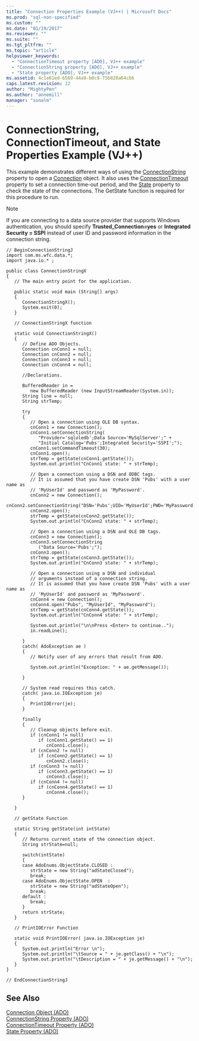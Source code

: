 ```yaml
---
title: "Connection Properties Example (VJ++) | Microsoft Docs"
ms.prod: "sql-non-specified"
ms.custom: ""
ms.date: "01/19/2017"
ms.reviewer: ""
ms.suite: ""
ms.tgt_pltfrm: ""
ms.topic: "article"
helpviewer_keywords: 
  - "ConnectionTimeout property [ADO], VJ++ example"
  - "ConnectionString property [ADO], VJ++ example"
  - "State property [ADO], VJ++ example"
ms.assetid: 4c1e61ed-6569-44a9-b0c8-75b820a64cb6
caps.latest.revision: 12
author: "MightyPen"
ms.author: "annemill"
manager: "sonalm"
---
```

# ConnectionString, ConnectionTimeout, and State Properties Example (VJ++)
This example demonstrates different ways of using the [ConnectionString](../../../ado/reference/ado-api/connectionstring-property-ado.md) property to open a [Connection](../../../ado/reference/ado-api/connection-object-ado.md) object. It also uses the [ConnectionTimeout](../../../ado/reference/ado-api/connectiontimeout-property-ado.md) property to set a connection time-out period, and the [State](../../../ado/reference/ado-api/state-property-ado.md) property to check the state of the connections. The GetState function is required for this procedure to run.  
  
> [!NOTE]
>  If you are connecting to a data source provider that supports Windows authentication, you should specify **Trusted_Connection=yes** or **Integrated Security = SSPI** instead of user ID and password information in the connection string.  
  
```  
// BeginConnectionStringJ  
import com.ms.wfc.data.*;  
import java.io.* ;  
  
public class ConnectionStringX  
{  
   // The main entry point for the application.  
  
   public static void main (String[] args)  
   {  
      ConnectionStringX();  
      System.exit(0);  
   }  
  
   // ConnectionStringX function  
  
   static void ConnectionStringX()  
   {  
      // Define ADO Objects.  
      Connection cnConn1 = null;  
      Connection cnConn2 = null;  
      Connection cnConn3 = null;  
      Connection cnConn4 = null;  
  
      //Declarations.  
  
      BufferedReader in =  
         new BufferedReader (new InputStreamReader(System.in));  
      String line = null;  
      String strTemp;  
  
      try  
      {  
         // Open a connection using OLE DB syntax.  
         cnConn1 = new Connection();  
         cnConn1.setConnectionString(  
            "Provider='sqloledb';Data Source='MySqlServer';" +  
            "Initial Catalog='Pubs';Integrated Security='SSPI';");  
         cnConn1.setCommandTimeout(30);  
         cnConn1.open();  
         strTemp = getState(cnConn1.getState());  
         System.out.println("CnConn1 state: " + strTemp);  
  
         // Open a connection using a DSN and ODBC tags.  
         // It is assumed that you have create DSN 'Pubs' with a user name as   
         // 'MyUserId' and password as 'MyPassword'.  
         cnConn2 = new Connection();  
         cnConn2.setConnectionString("DSN='Pubs';UID='MyUserId';PWD='MyPassword';");  
         cnConn2.open();  
         strTemp = getState(cnConn2.getState());  
         System.out.println("CnConn2 state: " + strTemp);  
  
         // Open a connection using a DSN and OLE DB tags.  
         cnConn3 = new Connection();  
         cnConn3.setConnectionString  
            ("Data Source='Pubs';");  
         cnConn3.open();  
         strTemp = getState(cnConn3.getState());  
         System.out.println("CnConn3 state: " + strTemp);  
  
         // Open a connection using a DSN and individual  
         // arguments instead of a connection string.  
         // It is assumed that you have create DSN 'Pubs' with a user name as   
         // 'MyUserId' and password as 'MyPassword'.  
         cnConn4 = new Connection();  
         cnConn4.open("Pubs", "MyUserId", "MyPassword");  
         strTemp = getState(cnConn4.getState());  
         System.out.println("CnConn4 state: " + strTemp);  
  
         System.out.println("\n\nPress <Enter> to continue..");  
         in.readLine();  
  
      }  
      catch( AdoException ae )  
      {  
         // Notify user of any errors that result from ADO.  
  
         System.out.println("Exception: " + ae.getMessage());  
  
      }  
  
      // System read requires this catch.  
      catch( java.io.IOException je)  
      {  
         PrintIOError(je);  
      }  
  
      finally  
      {  
         // Cleanup objects before exit.     
         if (cnConn1 != null)  
            if (cnConn1.getState() == 1)  
               cnConn1.close();    
         if (cnConn2 != null)  
            if (cnConn2.getState() == 1)  
               cnConn2.close();    
         if (cnConn3 != null)  
            if (cnConn3.getState() == 1)  
               cnConn3.close();    
         if (cnConn4 != null)  
            if (cnConn4.getState() == 1)  
               cnConn4.close();  
      }  
  
   }  
  
   // getState Function  
  
   static String getState(int intState)  
   {  
      // Returns current state of the connection object.  
      String strState=null;  
  
      switch(intState)  
      {  
      case AdoEnums.ObjectState.CLOSED :  
         strState = new String("adStateClosed");  
         break;  
      case AdoEnums.ObjectState.OPEN  :  
         strState = new String("adStateOpen");  
         break;  
      default :  
         break;  
      }  
      return strState;  
   }  
  
   // PrintIOError Function  
  
   static void PrintIOError( java.io.IOException je)  
   {  
      System.out.println("Error \n");  
      System.out.println("\tSource = " + je.getClass() + "\n");  
      System.out.println("\tDescription = " + je.getMessage() + "\n");  
   }  
}  
  
// EndConnectionStringJ  
```  
  
## See Also  
 [Connection Object (ADO)](../../../ado/reference/ado-api/connection-object-ado.md)   
 [ConnectionString Property (ADO)](../../../ado/reference/ado-api/connectionstring-property-ado.md)   
 [ConnectionTimeout Property (ADO)](../../../ado/reference/ado-api/connectiontimeout-property-ado.md)   
 [State Property (ADO)](../../../ado/reference/ado-api/state-property-ado.md)
